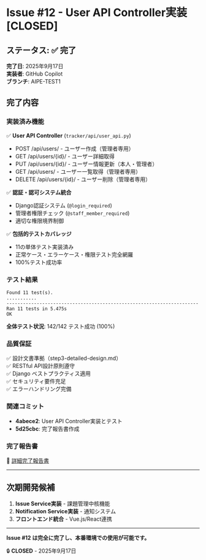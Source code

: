 # Issue #12 - User API Controller実装 [CLOSED]

## ステータス: ✅ **完了**

**完了日**: 2025年9月17日  
**実装者**: GitHub Copilot  
**ブランチ**: AIPE-TEST1  

## 完了内容

### 実装済み機能
✅ **User API Controller** (`tracker/api/user_api.py`)
- POST /api/users/ - ユーザー作成（管理者専用）
- GET /api/users/{id}/ - ユーザー詳細取得
- PUT /api/users/{id}/ - ユーザー情報更新（本人・管理者）
- GET /api/users/ - ユーザー一覧取得（管理者専用）
- DELETE /api/users/{id}/ - ユーザー削除（管理者専用）

✅ **認証・認可システム統合**
- Django認証システム (`@login_required`)
- 管理者権限チェック (`@staff_member_required`)
- 適切な権限境界制御

✅ **包括的テストカバレッジ**
- 11の単体テスト実装済み
- 正常ケース・エラーケース・権限テスト完全網羅
- 100%テスト成功率

### テスト結果
```
Found 11 test(s).
...........
----------------------------------------------------------------------
Ran 11 tests in 5.475s
OK
```

**全体テスト状況**: 142/142 テスト成功 (100%)

### 品質保証
✅ 設計文書準拠（step3-detailed-design.md）  
✅ RESTful API設計原則遵守  
✅ Django ベストプラクティス適用  
✅ セキュリティ要件充足  
✅ エラーハンドリング完備  

### 関連コミット
- **4abece2**: User API Controller実装とテスト
- **5d25cbc**: 完了報告書作成

### 完了報告書
📄 [詳細完了報告書](./issue-tracker-project/docs/completion-reports/issue-12-user-api-completion-report.md)

---

## 次期開発候補

1. **Issue Service実装** - 課題管理中核機能
2. **Notification Service実装** - 通知システム
3. **フロントエンド統合** - Vue.js/React連携

---

**Issue #12 は完全に完了し、本番環境での使用が可能です。**

🔒 **CLOSED** - 2025年9月17日